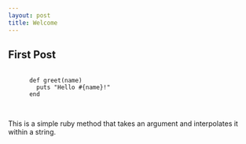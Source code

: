 ```yaml
---
layout: post
title: Welcome
---
```


## First Post

  <pre>
    <code>
      def greet(name)
        puts "Hello #{name}!"
      end
    </code>
  </pre>

This is a simple ruby method that takes an argument and interpolates it within a string.
